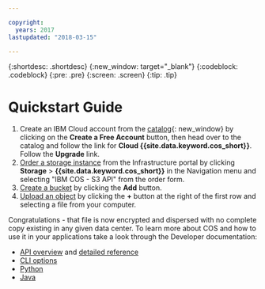```yaml
---

copyright:
  years: 2017
lastupdated: "2018-03-15"

---
```

{:shortdesc: .shortdesc}
{:new_window: target="_blank"}
{:codeblock: .codeblock}
{:pre: .pre}
{:screen: .screen}
{:tip: .tip}


# Quickstart Guide



1.  Create an IBM Cloud account from the [catalog](https://console.ng.bluemix.net/catalog/infrastructure/cloud_object_storage-infrastructure/){: new_window} by clicking on the **Create a Free Account** button, then head over to the catalog and follow the link for **Cloud {{site.data.keyword.cos_short}}**. Follow the **Upgrade** link.
2.  [Order a storage instance](/docs/infrastructure/cloud-object-storage-infrastructure/ordering.html) from the Infrastructure portal by clicking **Storage** > **{{site.data.keyword.cos_short}}** in the Navigation menu and selecting "IBM COS - S3 API" from the order form.
3.  [Create a bucket](/docs/infrastructure/cloud-object-storage-infrastructure/storing-retrieving.html) by clicking the **Add** button.
4.  [Upload an object](/docs/infrastructure/cloud-object-storage-infrastructure/storing-retrieving.html) by clicking the **+** button at the right of the first row and selecting a file from your computer.

Congratulations - that file is now encrypted and dispersed with no complete copy existing in any given data center. To learn more about COS and how to use it in your applications take a look through the Developer documentation:

* [API overview](/docs/infrastructure/cloud-object-storage-infrastructure/about-api.html) and [detailed reference](/docs/infrastructure/cloud-object-storage-infrastructure/buckets.html)
* [CLI options](/docs/infrastructure/cloud-object-storage-infrastructure/cli.html)
* [Python](/docs/infrastructure/cloud-object-storage-infrastructure/python.html)
* [Java](/docs/infrastructure/cloud-object-storage-infrastructure/java.html)
